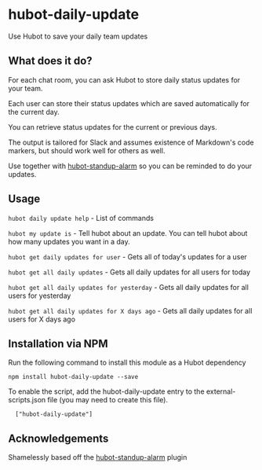 hubot-daily-update
===================

Use Hubot to save your daily team updates

## What does it do?

For each chat room, you can ask Hubot to store daily status updates for
your team.

Each user can store their status updates which are saved automatically
for the current day.

You can retrieve status updates for the current or previous days.

The output is tailored for Slack and assumes existence of Markdown's code
markers, but should work well for others as well.

Use together with [hubot-standup-alarm](https://github.com/hubot-scripts/hubot-standup-alarm) so you can be reminded to do your updates.

## Usage

`hubot daily update help` - List of commands

`hubot my update is` - Tell hubot about an update. You can tell hubot about how many updates you want in a day.

`hubot get daily updates for user` - Gets all of today's updates for a user

`hubot get all daily updates` - Gets all daily updates for all users for today

`hubot get all daily updates for yesterday` - Gets all daily updates for all users for yesterday

`hubot get all daily updates for X days ago` - Gets all daily updates for all users for X days ago

## Installation via NPM

Run the following command to install this module as a Hubot dependency

```
npm install hubot-daily-update --save
```

To enable the script, add the hubot-daily-update entry to the external-scripts.json file (you may need to create this file).

```
  ["hubot-daily-update"]
```

## Acknowledgements

Shamelessly based off the [hubot-standup-alarm](https://github.com/hubot-scripts/hubot-standup-alarm) plugin

